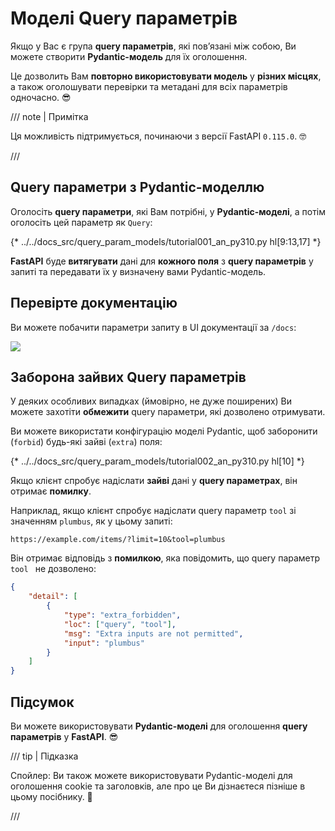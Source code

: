 # Моделі Query параметрів

Якщо у Вас є група **query параметрів**, які пов’язані між собою, Ви можете створити **Pydantic-модель** для їх оголошення.

Це дозволить Вам **повторно використовувати модель** у **різних місцях**, а також оголошувати перевірки та метадані для всіх параметрів одночасно. 😎

/// note | Примітка

Ця можливість підтримується, починаючи з версії FastAPI `0.115.0`. 🤓

///

## Query параметри з Pydantic-моделлю

Оголосіть **query параметри**, які Вам потрібні, у **Pydantic-моделі**, а потім оголосіть цей параметр як `Query`:

{* ../../docs_src/query_param_models/tutorial001_an_py310.py hl[9:13,17] *}

**FastAPI**  буде **витягувати** дані для **кожного поля** з **query параметрів** у запиті та передавати їх у визначену вами Pydantic-модель.

## Перевірте документацію

Ви можете побачити параметри запиту в UI документації за `/docs`:

<div class="screenshot">
<img src="/img/tutorial/query-param-models/image01.png">
</div>

## Заборона зайвих Query параметрів

У деяких особливих випадках (ймовірно, не дуже поширених) Ви можете захотіти **обмежити** query параметри, які дозволено отримувати.

Ви можете використати конфігурацію моделі Pydantic, щоб заборонити (`forbid`) будь-які зайві (`extra`) поля:

{* ../../docs_src/query_param_models/tutorial002_an_py310.py hl[10] *}

Якщо клієнт спробує надіслати **зайві** дані у **query параметрах**, він отримає **помилку**.

Наприклад, якщо клієнт спробує надіслати query параметр `tool` зі значенням `plumbus`, як у цьому запиті:

```http
https://example.com/items/?limit=10&tool=plumbus
```

Він отримає відповідь з **помилкою**, яка повідомить, що query параметр `tool ` не дозволено:

```json
{
    "detail": [
        {
            "type": "extra_forbidden",
            "loc": ["query", "tool"],
            "msg": "Extra inputs are not permitted",
            "input": "plumbus"
        }
    ]
}
```

## Підсумок

Ви можете використовувати **Pydantic-моделі** для оголошення **query параметрів** у **FastAPI**. 😎

/// tip | Підказка

Спойлер: Ви також можете використовувати Pydantic-моделі для оголошення cookie та заголовків, але про це Ви дізнаєтеся пізніше в цьому посібнику. 🤫

///
